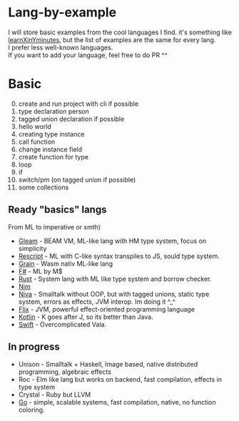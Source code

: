 # Lang-by-example
I will store basic examples from the cool languages ​I find.
it's something like [learnXinYminutes](https://learnxinyminutes.com/), but the list of examples are the same for every lang.  
I prefer less well-known languages.   
If you want to add your language, feel free to do PR ^^


# Basic
0) create and run project with cli if possible
1) type declaration person
2) tagged union declaration if possible
3) hello world
4) creating type instance
5) call function
6) change instance field
7) create function for type
8) loop
9) if
10) switch/pm (on tagged union if possible)
11) some collections


## Ready "basics" langs
From ML to imperative or smth)
* [Gleam](https://github.com/gavr123456789/Lang-by-example/blob/master/Gleam/basic/src/basic.gleam) - BEAM VM, ML-like lang with HM type system, focus on simplicity
* [Rescript](https://github.com/gavr123456789/Lang-by-example/blob/master/Rescript/basic/src/Basic.res) - ML with C-like syntax transpiles to JS, sould type system.
* [Grain](https://github.com/gavr123456789/Lang-by-example/blob/master/Grain/basic.gr) - Wasm nativ ML-like lang
* [F#](https://github.com/gavr123456789/Lang-by-example/blob/master/F%23/basic/Basic.fsx) - ML by M$
* [Rust](https://github.com/gavr123456789/Lang-by-example/blob/master/Rust/basic/src/main.rs) - System lang with ML like type system and borrow checker.  
* [Nim](https://github.com/gavr123456789/Lang-by-example/blob/master/Nim/basic.nim)
* [Niva](https://github.com/gavr123456789/Lang-by-example/blob/master/Niva/basic/main.niva) - Smalltalk without OOP, but with tagged unions, static type system, errors as effects, JVM interop. Im doing it ^_^
* [Flix](https://github.com/gavr123456789/Lang-by-example/blob/master/Flix/wc/src/Main.flix) - JVM, powerful effect-oriented programming language 
* [Kotlin](https://github.com/gavr123456789/Lang-by-example/blob/master/Kotlin/basic/src/main/kotlin/Main.kt) - K goes after J, so its better than Java. 
* [Swift](https://github.com/gavr123456789/Lang-by-example/blob/master/Swift/basic/Sources/basic/main.swift) - Overcomplicated Vala. 


## In progress  
* Unison - Smalltalk + Haskell, Image based, native distributed programming, algebraic effects
* Roc - Elm like lang but works on backend, fast compilation, effects in type system
* Crystal - Ruby but LLVM
* [Go](https://github.com/gavr123456789/Lang-by-example/blob/master/Go/Basic/main.go) - simple, scalable systems, fast compilation, native, no function coloring.